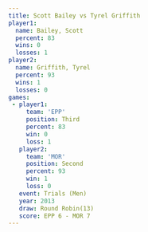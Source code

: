 ```yaml
---
title: Scott Bailey vs Tyrel Griffith
player1:               
  name: Bailey, Scott  
  percent: 83          
  wins: 0              
  losses: 1            
player2:               
  name: Griffith, Tyrel
  percent: 93          
  wins: 1              
  losses: 0            
games:
 - player1:         
     team: 'EPP'    
     position: Third
     percent: 83    
     win: 0         
     loss: 1        
   player2:          
     team: 'MOR'     
     position: Second
     percent: 93     
     win: 1          
     loss: 0         
   event: Trials (Men)  
   year: 2013           
   draw: Round Robin(13)
   score: EPP 6 - MOR 7 
---
```

